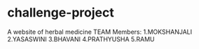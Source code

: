 # challenge-project
A website of  herbal medicine
TEAM Members:
1.MOKSHANJALI
2.YASASWINI
3.BHAVANI
4.PRATHYUSHA
5.RAMU
